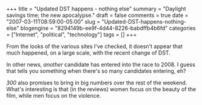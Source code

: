+++
title = "Updated DST happens - nothing else"
summary = "Daylight savings time; the new apocalypse."
draft = false
comments = true
date = "2007-03-11T08:59:00-05:00"
slug = "Updated-DST-happens-nothing-else"
blogengine = "8294149b-ee9f-4d44-8226-babdffb4b6fd"
categories = ["Internet", "political", "technology"]
tags = []
+++

<p>
From the looks of the various sites I&#39;ve checked, it doesn&#39;t appear that much happened, on a large scale, with the recent change of DST.<!--more-->
</p>
<p>
In other news, <em>another</em> candidate has entered into the race to 2008.  I guess that tells you something when there&#39;s so many candidates entering, eh?
</p>
<p>
<em>300</em> also promises to bring in big numbers over the rest of the weekend.  What&#39;s interesting is that (in the reviews) women focus on the beauty of the film, while men focus on the violence.
</p>

